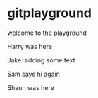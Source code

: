 # gitplayground

welcome to the playground

Harry was here

Jake: adding some text

Sam says hi again

Shaun was here
